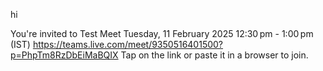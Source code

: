 hi

You're invited to Test Meet
Tuesday, 11 February 2025
12:30 pm - 1:00 pm (IST)
https://teams.live.com/meet/9350516401500?p=PhpTm8RzDbEiMaBQIX
Tap on the link or paste it in a browser to join.
